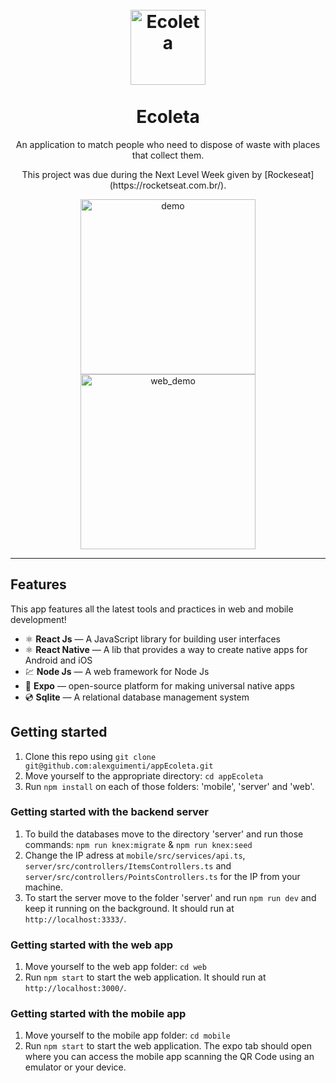 <h1 align="center">
<br>
  <img src="https://66.media.tumblr.com/bbadff36e7476287dca8c4cd0afdb67e/02014eeb4b03fe2c-c2/s250x400/8a36e5374c42ccfab57c0c7001c021faf20d8bb5.jpg" alt="Ecoleta" width="120">
<br>
<br>
Ecoleta
</h1>


<p align="center">An application to match people who need to dispose of waste with places that collect them.</p>
<p align="center">This project was due during the Next Level Week given by [Rockeseat](https://rocketseat.com.br/).</p>

[//]: # "Add your gifs/images here:"



<div align="center">
<img  src="https://s7.gifyu.com/images/ezgif.com-video-to-gif62be27928cfd2b59.gif" alt="demo" height="280">
<img src="https://s7.gifyu.com/images/ezgif.com-video-to-gif-1549eb41e78582786.gif" alt="web_demo" height="280">
</div>
<hr />

## Features

[//]: # "Add the features of your project here:"

This app features all the latest tools and practices in web and mobile development!

- ⚛️ **React Js** — A JavaScript library for building user interfaces
- ⚛️ **React Native** — A lib that provides a way to create native apps for Android and iOS
- 💹 **Node Js** — A web framework for Node Js
- 📱 **Expo** — open-source platform for making universal native apps
- 💿 **Sqlite** — A relational database management system

## Getting started

1. Clone this repo using `git clone git@github.com:alexguimenti/appEcoleta.git`
2. Move yourself to the appropriate directory: `cd appEcoleta`
3. Run `npm install` on each of those folders: 'mobile', 'server' and 'web'.

### Getting started with the backend server

1. To build the databases move to the directory 'server' and run those commands: `npm run knex:migrate` & `npm run knex:seed`
2. Change the IP adress at `mobile/src/services/api.ts`, `server/src/controllers/ItemsControllers.ts` and `server/src/controllers/PointsControllers.ts` for the IP from your machine.
3. To start the server move to the folder 'server' and run `npm run dev` and keep it running on the background. It should run at `http://localhost:3333/`.

### Getting started with the web app

1. Move yourself to the web app folder: `cd web`
2. Run `npm start` to start the web application. It should run at `http://localhost:3000/`.

### Getting started with the mobile app

1. Move yourself to the mobile app folder: `cd mobile`
2. Run `npm start` to start the web application. The expo tab should open where you can access the mobile app scanning the QR Code using an emulator or your device.
